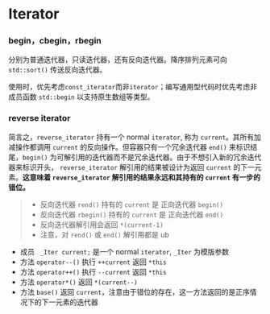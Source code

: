 # Iterator

### begin，cbegin，rbegin

分别为普通迭代器，只读迭代器，还有反向迭代器。降序排列元素可向 `std::sort()` 传送反向迭代器。

使用时，优先考虑`const_iterator`而非`iterator`；编写通用型代码时优先考虑非成员函数 `std::begin` 以支持原生数组等类型。



### reverse iterator

简言之，`reverse_iterator` 持有一个 normal `iterator`, 称为 `current`。其所有加减操作都调用 `current` 的反向操作。但容器只有一个冗余迭代器 `end()` 来标识结尾，`begin()` 为可解引用的迭代器而不是冗余迭代器。由于不想引入新的冗余迭代器来标识开头， `reverse_iterator` 解引用的结果被设计为返回 `current` 的下一元素。**这意味着 `reverse_iterator` 解引用的结果永远和其持有的 `current` 有一步的错位。**

> - 反向迭代器 `rend()` 持有的 `current` 是 正向迭代器 `begin()`
> - 反向迭代器 `rbegin()` 持有的 `current` 是 正向迭代器 `end()`
> - 反向迭代器解引用会返回 `*(current-1)`
> - 注意，对 `rend()` 或 `end()` 解引用都是 ub

- 成员 ` _Iter current;` 是一个 normal `iterator`, `_Iter` 为模版参数
- 方法  `operator--()` 执行 `++current`  返回 `*this`
- 方法 `operator++()` 执行 `--current`  返回 `*this`
- 方法 `operator*()` 返回 `*(current--)`
- 方法 `base()` 返回 `current`，注意由于错位的存在，这一方法返回的是正序情况下的下一元素的迭代器



